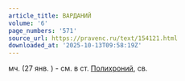 ```yaml
---
article_title: ВАРДАНИЙ
volume: '6'
page_numbers: '571'
source_url: https://pravenc.ru/text/154121.html
downloaded_at: '2025-10-13T09:58:19Z'
---
```


мч. (27 янв. ) - см. в ст. [Полихроний](https://pravenc.ru/text/Полихроний.html), св.
